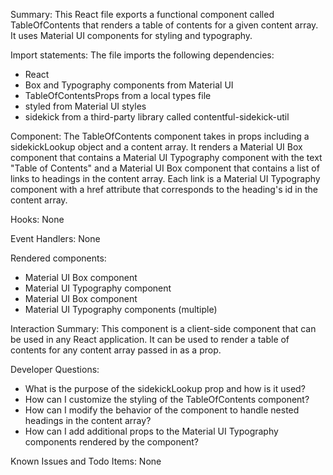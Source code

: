 Summary:
This React file exports a functional component called TableOfContents that renders a table of contents for a given content array. It uses Material UI components for styling and typography.

Import statements:
The file imports the following dependencies:
- React
- Box and Typography components from Material UI
- TableOfContentsProps from a local types file
- styled from Material UI styles
- sidekick from a third-party library called contentful-sidekick-util

Component:
The TableOfContents component takes in props including a sidekickLookup object and a content array. It renders a Material UI Box component that contains a Material UI Typography component with the text "Table of Contents" and a Material UI Box component that contains a list of links to headings in the content array. Each link is a Material UI Typography component with a href attribute that corresponds to the heading's id in the content array.

Hooks:
None

Event Handlers:
None

Rendered components:
- Material UI Box component
- Material UI Typography component
- Material UI Box component
- Material UI Typography components (multiple)

Interaction Summary:
This component is a client-side component that can be used in any React application. It can be used to render a table of contents for any content array passed in as a prop.

Developer Questions:
- What is the purpose of the sidekickLookup prop and how is it used?
- How can I customize the styling of the TableOfContents component?
- How can I modify the behavior of the component to handle nested headings in the content array?
- How can I add additional props to the Material UI Typography components rendered by the component?

Known Issues and Todo Items:
None
